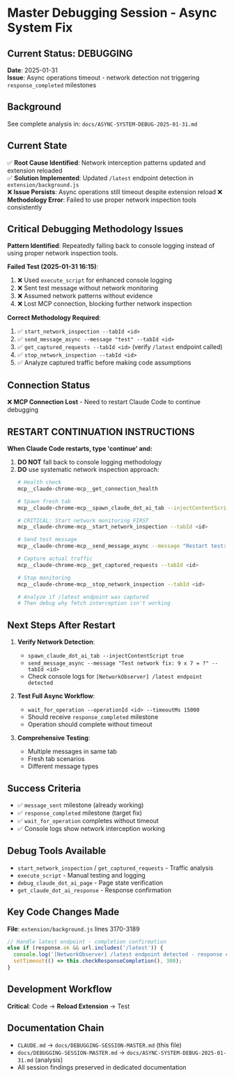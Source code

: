 # Master Debugging Session - Async System Fix

## Current Status: DEBUGGING
**Date**: 2025-01-31  
**Issue**: Async operations timeout - network detection not triggering `response_completed` milestones

## Background
See complete analysis in: `docs/ASYNC-SYSTEM-DEBUG-2025-01-31.md`

## Current State
✅ **Root Cause Identified**: Network interception patterns updated and extension reloaded  
✅ **Solution Implemented**: Updated `/latest` endpoint detection in `extension/background.js`  
❌ **Issue Persists**: Async operations still timeout despite extension reload
❌ **Methodology Error**: Failed to use proper network inspection tools consistently

## Critical Debugging Methodology Issues

**Pattern Identified**: Repeatedly falling back to console logging instead of using proper network inspection tools.

**Failed Test (2025-01-31 16:15)**:
1. ❌ Used `execute_script` for enhanced console logging  
2. ❌ Sent test message without network monitoring
3. ❌ Assumed network patterns without evidence
4. ❌ Lost MCP connection, blocking further network inspection

**Correct Methodology Required**:
1. ✅ `start_network_inspection --tabId <id>`
2. ✅ `send_message_async --message "test" --tabId <id>`  
3. ✅ `get_captured_requests --tabId <id>` (verify `/latest` endpoint called)
4. ✅ `stop_network_inspection --tabId <id>`
5. ✅ Analyze captured traffic before making code assumptions

## Connection Status
❌ **MCP Connection Lost** - Need to restart Claude Code to continue debugging

## RESTART CONTINUATION INSTRUCTIONS

**When Claude Code restarts, type 'continue' and:**

1. **DO NOT** fall back to console logging methodology 
2. **DO** use systematic network inspection approach:
   ```bash
   # Health check
   mcp__claude-chrome-mcp__get_connection_health
   
   # Spawn fresh tab  
   mcp__claude-chrome-mcp__spawn_claude_dot_ai_tab --injectContentScript true
   
   # CRITICAL: Start network monitoring FIRST
   mcp__claude-chrome-mcp__start_network_inspection --tabId <id>
   
   # Send test message
   mcp__claude-chrome-mcp__send_message_async --message "Restart test: 6*7=?" --tabId <id>
   
   # Capture actual traffic  
   mcp__claude-chrome-mcp__get_captured_requests --tabId <id>
   
   # Stop monitoring
   mcp__claude-chrome-mcp__stop_network_inspection --tabId <id>
   
   # Analyze if /latest endpoint was captured
   # Then debug why fetch interception isn't working
   ```

## Next Steps After Restart
1. **Verify Network Detection**: 
   - `spawn_claude_dot_ai_tab --injectContentScript true`
   - `send_message_async --message "Test network fix: 9 x 7 = ?" --tabId <id>`
   - Check console logs for `[NetworkObserver] /latest endpoint detected`

2. **Test Full Async Workflow**:
   - `wait_for_operation --operationId <id> --timeoutMs 15000`
   - Should receive `response_completed` milestone
   - Operation should complete without timeout

3. **Comprehensive Testing**:
   - Multiple messages in same tab
   - Fresh tab scenarios  
   - Different message types

## Success Criteria
- ✅ `message_sent` milestone (already working)
- ✅ `response_completed` milestone (target fix)
- ✅ `wait_for_operation` completes without timeout
- ✅ Console logs show network interception working

## Debug Tools Available
- `start_network_inspection` / `get_captured_requests` - Traffic analysis
- `execute_script` - Manual testing and logging
- `debug_claude_dot_ai_page` - Page state verification
- `get_claude_dot_ai_response` - Response confirmation

## Key Code Changes Made
**File**: `extension/background.js` lines 3170-3189
```javascript
// Handle latest endpoint - completion confirmation  
else if (response.ok && url.includes('/latest')) {
  console.log('[NetworkObserver] /latest endpoint detected - response completed');
  setTimeout(() => this.checkResponseCompletion(), 300);
}
```

## Development Workflow
**Critical**: Code → **Reload Extension** → Test

## Documentation Chain
- `CLAUDE.md` → `docs/DEBUGGING-SESSION-MASTER.md` (this file)
- `docs/DEBUGGING-SESSION-MASTER.md` → `docs/ASYNC-SYSTEM-DEBUG-2025-01-31.md` (analysis)
- All session findings preserved in dedicated documentation